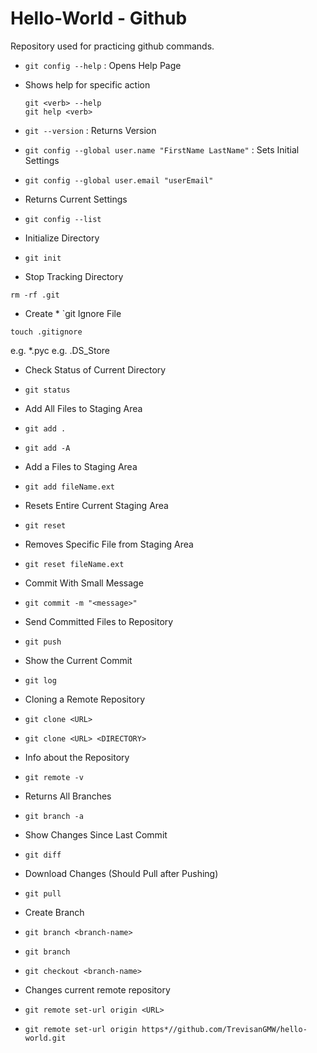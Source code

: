 # Hello-World - Github
Repository used for practicing github commands.

 

* `git config --help` : Opens Help Page

* Shows help for specific action
	```
	git <verb> --help
	git help <verb>
	```

* `git --version` : Returns Version

* `git config --global user.name "FirstName LastName"` : Sets Initial Settings
* `git config --global user.email "userEmail"`

* Returns Current Settings

* `git config --list`

* Initialize Directory

* `git init`

* Stop Tracking Directory

`rm -rf .git`

* Create * `git Ignore File

`touch .gitignore`

e.g. *.pyc
e.g. .DS_Store

* Check Status of Current Directory

* `git status`

* Add All Files to Staging Area

* `git add .`

* `git add -A`

* Add a Files to Staging Area

* `git add fileName.ext`

* Resets Entire Current Staging Area

* `git reset`

* Removes Specific File from Staging Area

* `git reset fileName.ext`

* Commit With Small Message

* `git commit -m "<message>"`

* Send Committed Files to Repository

* `git push`

* Show the Current Commit

* `git log`

* Cloning a Remote Repository

* `git clone <URL>`

* `git clone <URL> <DIRECTORY>`

* Info about the Repository

* `git remote -v`

* Returns All Branches

* `git branch -a`

* Show Changes Since Last Commit

* `git diff`

* Download Changes (Should Pull after Pushing)

* `git pull`

* Create Branch

* `git branch <branch-name>`

* `git branch`

* `git checkout <branch-name>`

* Changes current remote repository

* `git remote set-url origin <URL>`

* `git remote set-url origin https*//github.com/TrevisanGMW/hello-world.git`
